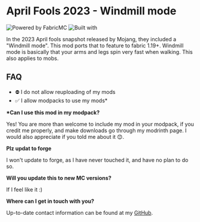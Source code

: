 
# April Fools 2023 - Windmill mode

![Powered by FabricMC](https://img.shields.io/badge/Powered%20by-FabricMC-blue)
![Built with](https://img.shields.io/badge/Built%20with-frogs-green)

In the 2023 April fools snapshot released by Mojang, they included a "Windmill mode". This mod ports that to feature to fabric 1.19+.
Windmill mode is basically that your arms and legs spin very fast when walking. This also applies to mobs.

## FAQ

* ⛔ I do not allow reuploading of my mods
* ✅ I allow modpacks to use my mods\*

**\*Can I use this mod in my modpack?**

Yes! You are more than welcome to include my mod in your modpack, if you credit me properly, and make downloads go through my modrinth page.
I would also appreciate if you told me about it 😊.

**Plz updat to forge**

I won't update to forge, as I have never touched it, and have no plan to do so.

**Will you update this to new MC versions?**

If I feel like it :)

**Where can I get in touch with you?**

Up-to-date contact information can be found at my [GitHub](https://github.com/Erb3/Erb3/blob/main/README.md).